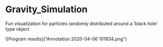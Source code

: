# Gravity_Simulation
Fun visualization for particles randomly distributed around a 'black hole' type object

![Program results]("Annotation 2020-04-06 101834.png")
